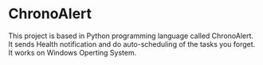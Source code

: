 # ChronoAlert
This project is based in Python programming language called ChronoAlert. It sends Health notification and do auto-scheduling of the tasks you forget.
It works on Windows Operting System.
